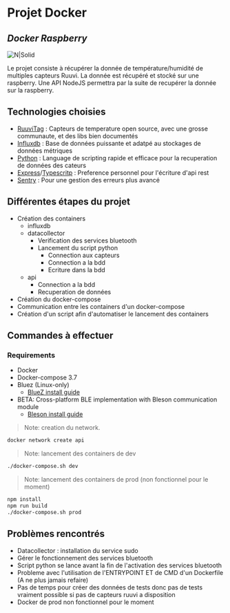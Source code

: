 # Projet Docker

## _Docker Raspberry_

![N|Solid](https://upload.wikimedia.org/wikipedia/commons/thumb/4/4e/Docker_%28container_engine%29_logo.svg/1280px-Docker_%28container_engine%29_logo.svg.png)

Le projet consiste à récupérer la donnée de température/humidité de multiples capteurs Ruuvi.
La donnée est récupéré et stocké sur une raspberry.
Une API NodeJS permettra par la suite de recupérer la donnée sur la raspberry.

## Technologies choisies

- [RuuviTag](https://ruuvi.com/) : Capteurs de temperature open source, avec une grosse communaute, et des libs bien documentés
- [Influxdb](https://www.influxdata.com/) : Base de données puissante et adatpé au stockages de données métriques
- [Python](https://www.python.org/) : Language de scripting rapide et efficace pour la recuperation de données des cateurs
- [Express](https://expressjs.com/)/[Typescritp](https://www.typescriptlang.org/) : Preference personnel pour l'écriture d'api rest
- [Sentry](https://sentry.io/welcome/) : Pour une gestion des erreurs plus avancé

## Différentes étapes du projet

- Création des containers
  - influxdb
  - datacollector
    - Verification des services bluetooth
    - Lancement du script python
      - Connection aux capteurs
      - Connection a la bdd
      - Ecriture dans la bdd
  - api
    - Connection a la bdd
    - Recuperation de données
- Création du docker-compose
- Communication entre les containers d'un docker-compose
- Création d'un script afin d'automatiser le lancement des containers

## Commandes à effectuer

### Requirements

- Docker
- Docker-compose 3.7
- Bluez (Linux-only)
  - [BlueZ install guide](http://www.bluez.org/download/)
- BETA: Cross-platform BLE implementation with Bleson communication module
  - [Bleson install guide](https://github.com/TheCellule/python-bleson)

> Note: creation du network.

```sh
docker network create api
```

> Note: lancement des containers de dev

```sh
./docker-compose.sh dev
```

> Note: lancement des containers de prod (non fonctionnel pour le moment)

```sh
npm install
npm run build
./docker-compose.sh prod
```

## Problèmes rencontrés

- Datacollector : installation du service sudo
- Gérer le fonctionnement des services bluetooth
- Script python se lance avant la fin de l'activation des services bluetooth
- Probleme avec l'utilisation de l'ENTRYPOINT ET de CMD d'un Dockerfile (A ne plus jamais refaire)
- Pas de temps pour créer des données de tests donc pas de tests vraiment possible si pas de capteurs ruuvi a disposition
- Docker de prod non fonctionnel pour le moment
